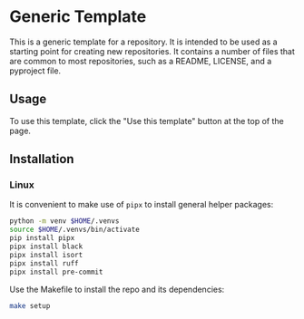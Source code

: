 # Generic Template

This is a generic template for a repository. It is intended to be used as a starting 
point for creating new repositories. It contains a number of files that are common to
most repositories, such as a README, LICENSE, and a pyproject file.

## Usage

To use this template, click the "Use this template" button at the top of the page.

## Installation

### Linux

It is convenient to make use of `pipx` to install general helper packages:

```bash
python -m venv $HOME/.venvs
source $HOME/.venvs/bin/activate
pip install pipx
pipx install black
pipx install isort
pipx install ruff
pipx install pre-commit
```

Use the Makefile to install the repo and its dependencies:

```bash
make setup
```
